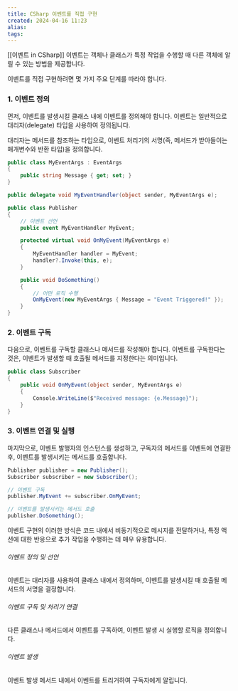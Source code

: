 ```yaml
---
title: CSharp 이벤트를 직접 구현
created: 2024-04-16 11:23
alias:
tags:
---
```

[[이벤트 in CSharp]]
이벤트는 
객체나 클래스가 특정 작업을 수행할 때 
다른 객체에 알릴 수 있는 방법을 제공합니다. 

이벤트를 직접 구현하려면 몇 가지 주요 단계를 따라야 합니다.

### 1. 이벤트 정의

먼저, 이벤트를 발생시킬 클래스 내에 이벤트를 정의해야 합니다. 
이벤트는 일반적으로 대리자(delegate) 타입을 사용하여 정의됩니다. 

대리자는 메서드를 참조하는 타입으로, 
이벤트 처리기의 서명(즉, 메서드가 받아들이는 매개변수와 반환 타입)을 정의합니다.

```csharp
public class MyEventArgs : EventArgs
{
    public string Message { get; set; }
}

public delegate void MyEventHandler(object sender, MyEventArgs e);

public class Publisher
{
    // 이벤트 선언
    public event MyEventHandler MyEvent;

    protected virtual void OnMyEvent(MyEventArgs e)
    {
        MyEventHandler handler = MyEvent;
        handler?.Invoke(this, e);
    }

    public void DoSomething()
    {
        // 어떤 로직 수행
        OnMyEvent(new MyEventArgs { Message = "Event Triggered!" });
    }
}
```

### 2. 이벤트 구독

다음으로, 이벤트를 구독할 클래스나 메서드를 작성해야 합니다. 
이벤트를 구독한다는 것은, 
이벤트가 발생할 때 
호출될 메서드를 지정한다는 의미입니다.

```csharp
public class Subscriber
{
    public void OnMyEvent(object sender, MyEventArgs e)
    {
        Console.WriteLine($"Received message: {e.Message}");
    }
}
```

### 3. 이벤트 연결 및 실행

마지막으로, 
이벤트 발행자의 인스턴스를 생성하고, 
구독자의 메서드를 이벤트에 연결한 후, 
이벤트를 발생시키는 메서드를 호출합니다.

```csharp
Publisher publisher = new Publisher();
Subscriber subscriber = new Subscriber();

// 이벤트 구독
publisher.MyEvent += subscriber.OnMyEvent;

// 이벤트를 발생시키는 메서드 호출
publisher.DoSomething();
```

이벤트 구현의 이러한 방식은 
코드 내에서 비동기적으로 메시지를 전달하거나, 
특정 액션에 대한 반응으로 추가 작업을 수행하는 데 매우 유용합니다.

###### 이벤트 정의 및 선언
이벤트는 
대리자를 사용하여 
클래스 내에서 정의하며, 
이벤트를 발생시킬 때 호출될 메서드의 서명을 결정합니다.

###### 이벤트 구독 및 처리기 연결
다른 클래스나 메서드에서 이벤트를 구독하여, 
이벤트 발생 시 실행할 로직을 정의합니다.

###### 이벤트 발생
이벤트 발생 메서드 내에서 이벤트를 트리거하여 구독자에게 알립니다.


